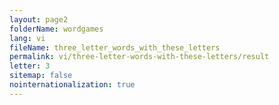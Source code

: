 ```yaml
---
layout: page2
folderName: wordgames
lang: vi
fileName: three_letter_words_with_these_letters
permalink: vi/three-letter-words-with-these-letters/result
letter: 3
sitemap: false
nointernationalization: true   
---
```

